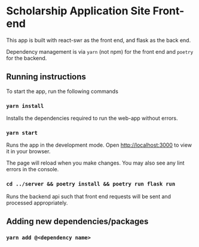 # Scholarship Application Site Front-end

This app is built with react-swr as the front end, and flask as the back end.

Dependency management is via `yarn` (not npm) for the front end and `poetry` for the backend.

## Running instructions

To start the app, run the following commands

### `yarn install`

Installs the dependencies required to run the web-app without errors.

### `yarn start`

Runs the app in the development mode. Open [http://localhost:3000](http://localhost:3000) to view it in your browser.

The page will reload when you make changes. You may also see any lint errors in the console.

### `cd ../server && poetry install && poetry run flask run`

Runs the backend api such that front end requests will be sent and processed appropriately.

## Adding new dependencies/packages

### `yarn add @<dependency name>`
